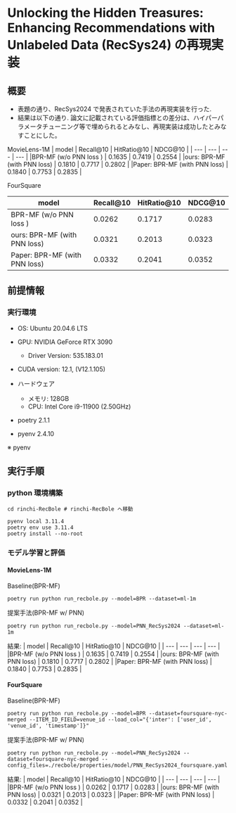 # Unlocking the Hidden Treasures: Enhancing Recommendations with Unlabeled Data (RecSys24) の再現実装

## 概要
- 表題の通り、RecSys2024 で発表されていた手法の再現実装を行った. 
- 結果は以下の通り. 論文に記載されている評価指標との差分は、ハイパーパラメータチューニング等で埋められるとみなし、再現実装は成功したとみなすことにした。

MovieLens-1M
| model | Recall@10 | HitRatio@10 | NDCG@10 |
| --- | --- | --- | --- |
|BPR-MF (w/o PNN loss ) | 0.1635 | 0.7419 | 0.2554 | 
|ours: BPR-MF (with PNN loss) | 0.1810 | 0.7717 | 0.2802 | 
|Paper: BPR-MF (with PNN loss) | 0.1840 | 0.7753 | 0.2835 |


FourSquare

| model | Recall@10 | HitRatio@10 | NDCG@10 |
| --- | --- | --- | --- |
|BPR-MF (w/o PNN loss ) | 0.0262 | 0.1717 | 0.0283 | 
|ours: BPR-MF (with PNN loss) | 0.0321 | 0.2013 | 0.0323 | 
|Paper: BPR-MF (with PNN loss) | 0.0332 | 0.2041 | 0.0352 |

## 前提情報
### 実行環境
- OS: Ubuntu 20.04.6 LTS
- GPU: NVIDIA GeForce RTX 3090
    - Driver Version: 535.183.01
- CUDA version: 12.1, (V12.1.105)
- ハードウェア
    - メモリ: 128GB
    - CPU: Intel Core i9-11900 (2.50GHz)

- poetry 2.1.1
- pyenv 2.4.10

※ pyenv
## 実行手順

### python 環境構築

```
cd rinchi-RecBole # rinchi-RecBole へ移動

pyenv local 3.11.4
poetry env use 3.11.4
poetry install --no-root
```

### モデル学習と評価

#### MovieLens-1M

Baseline(BPR-MF)
```
poetry run python run_recbole.py --model=BPR --dataset=ml-1m
```

提案手法(BPR-MF w/ PNN)
```
poetry run python run_recbole.py --model=PNN_RecSys2024 --dataset=ml-1m
```

結果:
| model | Recall@10 | HitRatio@10 | NDCG@10 |
| --- | --- | --- | --- |
|BPR-MF (w/o PNN loss ) | 0.1635 | 0.7419 | 0.2554 | 
|ours: BPR-MF (with PNN loss) | 0.1810 | 0.7717 | 0.2802 | 
|Paper: BPR-MF (with PNN loss) | 0.1840 | 0.7753 | 0.2835 |

#### FourSquare
Baseline(BPR-MF)
```
poetry run python run_recbole.py --model=BPR --dataset=foursquare-nyc-merged --ITEM_ID_FIELD=venue_id --load_col="{'inter': ['user_id', 'venue_id', 'timestamp']}"
```

提案手法(BPR-MF w/ PNN)
```
poetry run python run_recbole.py --model=PNN_RecSys2024 --dataset=foursquare-nyc-merged --config_files=./recbole/properties/model/PNN_RecSys2024_foursquare.yaml
```

結果:
| model | Recall@10 | HitRatio@10 | NDCG@10 |
| --- | --- | --- | --- |
|BPR-MF (w/o PNN loss ) | 0.0262 | 0.1717 | 0.0283 | 
|ours: BPR-MF (with PNN loss) | 0.0321 | 0.2013 | 0.0323 | 
|Paper: BPR-MF (with PNN loss) | 0.0332 | 0.2041 | 0.0352 |